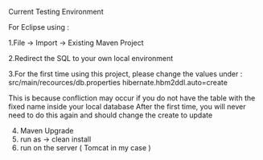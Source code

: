 Current Testing Environment

For Eclipse using : 

1.File -> Import -> Existing Maven Project

2.Redirect the SQL to your own local environment

3.For the first time using this project, please change the values under :
   src/main/recources/db.properties
   hibernate.hbm2ddl.auto=create

   This is because confliction may occur if you do not have the table with the fixed name inside your local database
   After the first time, you will never need to do this again and should change the create to update

4. Maven Upgrade
5. run as -> clean install
6. run on the server ( Tomcat in my case )
